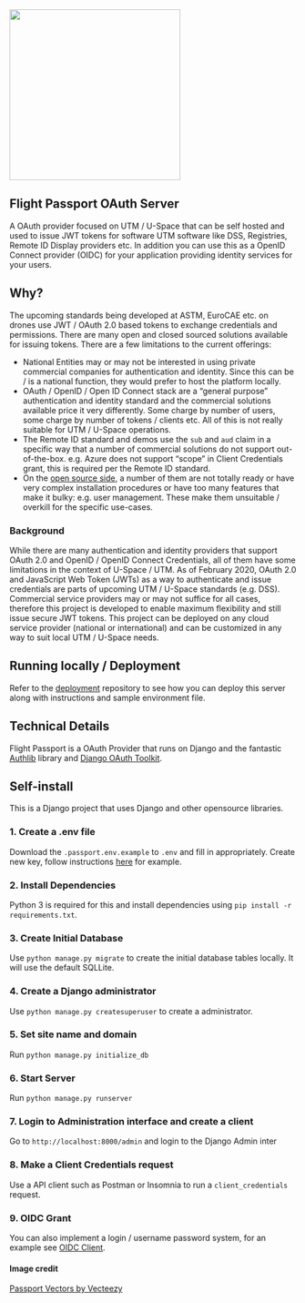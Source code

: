 <img src="https://i.imgur.com/EZPrEEX.png" height="300">

## Flight Passport OAuth Server

A OAuth provider focused on UTM / U-Space that can be self hosted and used to issue JWT tokens for software UTM software like DSS, Registries, Remote ID Display providers etc. In addition you can use this as a OpenID Connect provider (OIDC) for your application providing identity services for your users.

## Why?

The upcoming standards being developed at ASTM, EuroCAE etc. on drones use JWT / OAuth 2.0 based tokens to exchange credentials and permissions. There are many open and closed sourced solutions available for issuing tokens. There are a few limitations to the current offerings:

- National Entities may or may not be interested in using private commercial companies for authentication and identity. Since this can be / is a national function, they would prefer to host the platform locally.
- OAuth / OpenID / Open ID Connect stack are a “general purpose” authentication and identity standard and the commercial solutions available price it very differently. Some charge by number of users, some charge by number of tokens / clients etc. All of this is not really suitable for UTM / U-Space operations.
- The Remote ID standard and demos use the `sub` and `aud` claim in a specific way that a number of commercial solutions do not support out-of-the-box. e.g. Azure does not support “scope” in Client Credentials grant, this is required per the Remote ID standard.
- On the [open source side](https://oauth.net/code/), a number of them are not totally ready or have very complex installation procedures or have too many features that make it bulky: e.g. user management. These make them unsuitable / overkill for the specific use-cases.

### Background

While there are many authentication and identity providers that support OAuth 2.0 and OpenID / OpenID Connect Credentials, all of them have some limitations in the context of U-Space / UTM. As of February 2020, OAuth 2.0 and JavaScript Web Token (JWTs) as a way to authenticate and issue credentials are parts of upcoming UTM / U-Space standards (e.g. DSS). Commercial service providers may or may not suffice for all cases, therefore this project is developed to enable maximum flexibility and still issue secure JWT tokens. This project can be deployed on any cloud service provider (national or international) and can be customized in any way to suit local UTM / U-Space needs.

## Running locally / Deployment
Refer to the [deployment](https://github.com/openutm/deployment) repository to see how you can deploy this server along with instructions and sample environment file. 

## Technical Details

Flight Passport is a OAuth Provider that runs on Django and the fantastic [Authlib](https://authlib.org/) library and [Django OAuth Toolkit](https://github.com/jazzband/django-oauth-toolkit).

## Self-install

This is a Django project that uses Django and other opensource libraries.

### 1. Create a .env file

Download the `.passport.env.example` to `.env` and fill in appropriately. Create new key, follow instructions [here](https://github.com/openutm/deployment/blob/main/constructing_environment_files.md) for example.

### 2. Install Dependencies

Python 3 is required for this and install dependencies using `pip install -r requirements.txt`.

### 3. Create Initial Database

Use `python manage.py migrate` to create the initial database tables locally. It will use the default SQLLite.

### 4. Create a Django administrator

Use `python manage.py createsuperuser` to create a administrator.

### 5. Set site name and domain

Run  `python manage.py initialize_db`

### 6. Start Server

Run  `python manage.py runserver`

### 7. Login to Administration interface and create a client

Go to `http://localhost:8000/admin` and login to the Django Admin inter

### 8. Make a Client Credentials request

Use a API client such as Postman or Insomnia to run a `client_credentials` request.

### 9. OIDC Grant

You can also implement a login / username password system, for an example see [OIDC Client](https://github.com/openskies-sh/flight_passport_oidc_client).

#### Image credit

[Passport Vectors by Vecteezy](https://www.vecteezy.com/free-vector/passport)
